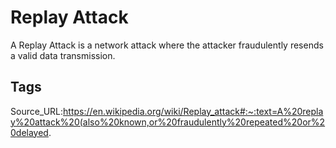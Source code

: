 # Replay Attack
A Replay Attack is a network attack where the attacker fraudulently resends a valid data transmission.
## Tags
Source_URL:https://en.wikipedia.org/wiki/Replay_attack#:~:text=A%20replay%20attack%20(also%20known,or%20fraudulently%20repeated%20or%20delayed.
